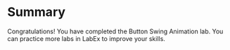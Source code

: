 # Summary

Congratulations! You have completed the Button Swing Animation lab. You can practice more labs in LabEx to improve your skills.

